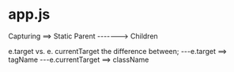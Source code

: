 # app.js
Capturing ==> Static Parent -------> Children

e.target vs. e. currentTarget the difference between;
---e.target  ==>  tagName
---e.currentTarget  ==>  className
